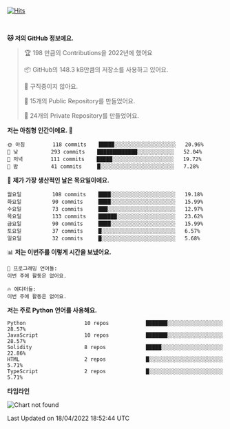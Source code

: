 [![Hits](https://hits.seeyoufarm.com/api/count/incr/badge.svg?url=https%3A%2F%2Fgithub.com%2FSoohan-Park&count_bg=%23000000&title_bg=%23828282&icon=gradle.svg&icon_color=%23FFFFFF&title=Visited&edge_flat=false)](https://hits.seeyoufarm.com)  

<br/>

<!--START_SECTION:waka-->
**🐱 저의 GitHub 정보에요.** 

> 🏆 198 만큼의 Contributions을 2022년에 했어요
 > 
> 📦 GitHub의 148.3 kB만큼의 저장소를 사용하고 있어요. 
 > 
> 🚫 구직중이지 않아요.
 > 
> 📜 15개의 Public Repository를 만들었어요. 
 > 
> 🔑 24개의 Private Repository를 만들었어요.  
 > 
**저는 아침형 인간이에요. 🐤** 

```text
🌞 아침         118 commits    █████░░░░░░░░░░░░░░░░░░░░   20.96% 
🌆 낮　         293 commits    █████████████░░░░░░░░░░░░   52.04% 
🌃 저녁         111 commits    █████░░░░░░░░░░░░░░░░░░░░   19.72% 
🌙 밤　         41 commits     █░░░░░░░░░░░░░░░░░░░░░░░░   7.28%

```
📅 **제가 가장 생산적인 날은 목요일이에요.** 

```text
월요일          108 commits    ████░░░░░░░░░░░░░░░░░░░░░   19.18% 
화요일          90 commits     ████░░░░░░░░░░░░░░░░░░░░░   15.99% 
수요일          73 commits     ███░░░░░░░░░░░░░░░░░░░░░░   12.97% 
목요일          133 commits    ██████░░░░░░░░░░░░░░░░░░░   23.62% 
금요일          90 commits     ████░░░░░░░░░░░░░░░░░░░░░   15.99% 
토요일          37 commits     █░░░░░░░░░░░░░░░░░░░░░░░░   6.57% 
일요일          32 commits     █░░░░░░░░░░░░░░░░░░░░░░░░   5.68%

```


📊 **저는 이번주를 이렇게 시간을 보냈어요.** 

```text
💬 프로그래밍 언어들: 
이번 주에 활동은 없어요.

🔥 에디터들: 
이번 주에 활동은 없어요.

```

**저는 주로 Python 언어를 사용해요.** 

```text
Python                   10 repos            ███████░░░░░░░░░░░░░░░░░░   28.57% 
JavaScript               10 repos            ███████░░░░░░░░░░░░░░░░░░   28.57% 
Solidity                 8 repos             █████░░░░░░░░░░░░░░░░░░░░   22.86% 
HTML                     2 repos             █░░░░░░░░░░░░░░░░░░░░░░░░   5.71% 
TypeScript               2 repos             █░░░░░░░░░░░░░░░░░░░░░░░░   5.71%

```


**타임라인**

![Chart not found](https://raw.githubusercontent.com/Soohan-Park/Soohan-Park/master/charts/bar_graph.png) 


 Last Updated on 18/04/2022 18:52:44 UTC
<!--END_SECTION:waka-->
